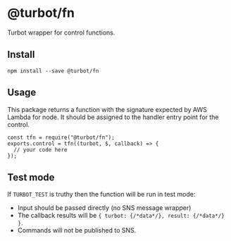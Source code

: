 # @turbot/fn

Turbot wrapper for control functions.

## Install

    npm install --save @turbot/fn

## Usage

This package returns a function with the signature expected by AWS Lambda for node. It should
be assigned to the handler entry point for the control.

    const tfn = require("@turbot/fn");
    exports.control = tfn((turbot, $, callback) => {
      // your code here
    });

## Test mode

If `TURBOT_TEST` is truthy then the function will be run in test mode:

- Input should be passed directly (no SNS message wrapper)
- The callback results will be `{ turbot: {/*data*/}, result: {/*data*/} }`.
- Commands will not be published to SNS.
